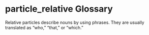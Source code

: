 # particle_relative Glossary
Relative particles describe nouns by using phrases. They are usually translated as “who,” “that,” or “which.”